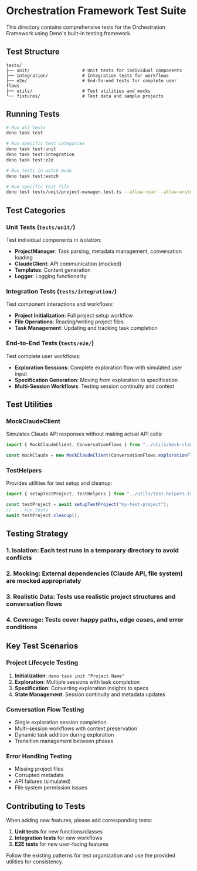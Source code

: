 # Orchestration Framework Test Suite

This directory contains comprehensive tests for the Orchestration Framework using Deno's built-in testing framework.

## Test Structure

```
tests/
├── unit/                    # Unit tests for individual components
├── integration/             # Integration tests for workflows  
├── e2e/                     # End-to-end tests for complete user flows
├── utils/                   # Test utilities and mocks
└── fixtures/                # Test data and sample projects
```

## Running Tests

```bash
# Run all tests
deno task test

# Run specific test categories
deno task test:unit
deno task test:integration  
deno task test:e2e

# Run tests in watch mode
deno task test:watch

# Run specific test file
deno test tests/unit/project-manager.test.ts --allow-read --allow-write
```

## Test Categories

### Unit Tests (`tests/unit/`)
Test individual components in isolation:
- **ProjectManager**: Task parsing, metadata management, conversation loading
- **ClaudeClient**: API communication (mocked)
- **Templates**: Content generation
- **Logger**: Logging functionality

### Integration Tests (`tests/integration/`)
Test component interactions and workflows:
- **Project Initialization**: Full project setup workflow
- **File Operations**: Reading/writing project files
- **Task Management**: Updating and tracking task completion

### End-to-End Tests (`tests/e2e/`)
Test complete user workflows:
- **Exploration Sessions**: Complete exploration flow with simulated user input
- **Specification Generation**: Moving from exploration to specification
- **Multi-Session Workflows**: Testing session continuity and context

## Test Utilities

### MockClaudeClient
Simulates Claude API responses without making actual API calls:
```typescript
import { MockClaudeClient, ConversationFlows } from "../utils/mock-claude-client.ts";

const mockClaude = new MockClaudeClient(ConversationFlows.explorationFlow());
```

### TestHelpers
Provides utilities for test setup and cleanup:
```typescript
import { setupTestProject, TestHelpers } from "../utils/test-helpers.ts";

const testProject = await setupTestProject("my-test-project");
// ... run tests
await testProject.cleanup();
```

## Testing Strategy

### 1. **Isolation**: Each test runs in a temporary directory to avoid conflicts
### 2. **Mocking**: External dependencies (Claude API, file system) are mocked appropriately  
### 3. **Realistic Data**: Tests use realistic project structures and conversation flows
### 4. **Coverage**: Tests cover happy paths, edge cases, and error conditions

## Key Test Scenarios

### Project Lifecycle Testing
1. **Initialization**: `deno task init "Project Name"`
2. **Exploration**: Multiple sessions with task completion
3. **Specification**: Converting exploration insights to specs
4. **State Management**: Session continuity and metadata updates

### Conversation Flow Testing
- Single exploration session completion
- Multi-session workflows with context preservation
- Dynamic task addition during exploration
- Transition management between phases

### Error Handling Testing
- Missing project files
- Corrupted metadata
- API failures (simulated)
- File system permission issues

## Contributing to Tests

When adding new features, please add corresponding tests:

1. **Unit tests** for new functions/classes
2. **Integration tests** for new workflows
3. **E2E tests** for new user-facing features

Follow the existing patterns for test organization and use the provided utilities for consistency.